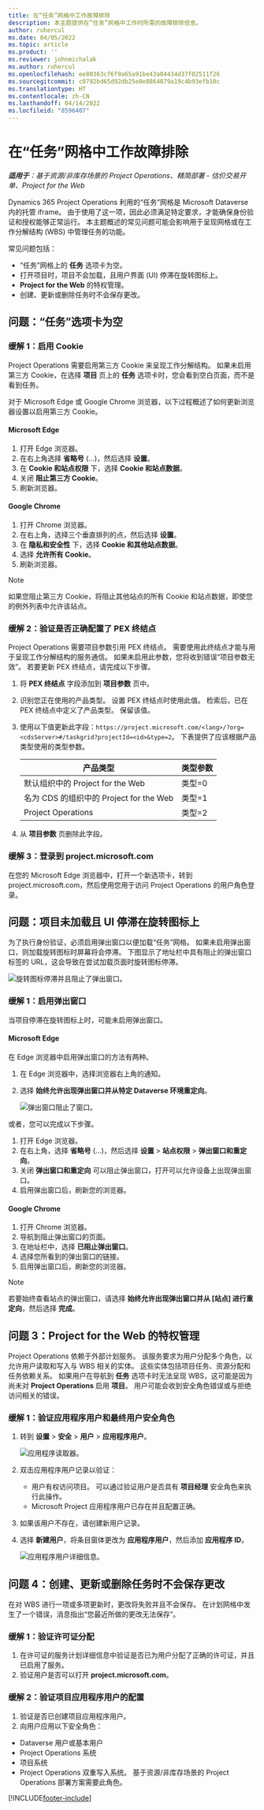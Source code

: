 ```yaml
---
title: 在“任务”网格中工作故障排除
description: 本主题提供在“任务”网格中工作时所需的故障排除信息。
author: ruhercul
ms.date: 04/05/2022
ms.topic: article
ms.product: ''
ms.reviewer: johnmichalak
ms.author: ruhercul
ms.openlocfilehash: ee80363cf6f9a65a91be43a84434d37f02511f26
ms.sourcegitcommit: c0792bd65d92db25e0e8864879a19c4b93efb10c
ms.translationtype: HT
ms.contentlocale: zh-CN
ms.lasthandoff: 04/14/2022
ms.locfileid: "8596407"
---
```

# <a name="troubleshoot-working-in-the-task-grid"></a>在“任务”网格中工作故障排除 


_**适用于**：基于资源/非库存场景的 Project Operations、精简部署 - 估价交易开单、Project for the Web_

Dynamics 365 Project Operations 利用的“任务”网格是 Microsoft Dataverse 内的托管 iframe。 由于使用了这一项，因此必须满足特定要求，才能确保身份验证和授权能够正常运行。 本主题概述的常见问题可能会影响用于呈现网格或在工作分解结构 (WBS) 中管理任务的功能。

常见问题包括：

- “任务”网格上的 **任务** 选项卡为空。
- 打开项目时，项目不会加载，且用户界面 (UI) 停滞在旋转图标上。
- **Project for the Web** 的特权管理。
- 创建、更新或删除任务时不会保存更改。

## <a name="issue-the-task-tab-is-empty"></a>问题：“任务”选项卡为空

### <a name="mitigation-1-enable-cookies"></a>缓解 1：启用 Cookie

Project Operations 需要启用第三方 Cookie 来呈现工作分解结构。 如果未启用第三方 Cookie，在选择 **项目** 页上的 **任务** 选项卡时，您会看到空白页面，而不是看到任务。

对于 Microsoft Edge 或 Google Chrome 浏览器，以下过程概述了如何更新浏览器设置以启用第三方 Cookie。

#### <a name="microsoft-edge"></a>Microsoft Edge

1. 打开 Edge 浏览器。
2. 在右上角选择 **省略号** (...)，然后选择 **设置**。
3. 在 **Cookie 和站点权限** 下，选择 **Cookie 和站点数据**。
4. 关闭 **阻止第三方 Cookie**。
5. 刷新浏览器。 

#### <a name="google-chrome"></a>Google Chrome

1. 打开 Chrome 浏览器。
2. 在右上角，选择三个垂直排列的点，然后选择 **设置**。
3. 在 **隐私和安全性** 下，选择 **Cookie 和其他站点数据**。
4. 选择 **允许所有 Cookie**。
5. 刷新浏览器。 

> [!NOTE]
> 如果您阻止第三方 Cookie，将阻止其他站点的所有 Cookie 和站点数据，即使您的例外列表中允许该站点。

### <a name="mitigation-2-validate-the-pex-endpoint-has-been-correctly-configured"></a>缓解 2：验证是否正确配置了 PEX 终结点

Project Operations 需要项目参数引用 PEX 终结点。 需要使用此终结点才能与用于呈现工作分解结构的服务通信。 如果未启用此参数，您将收到错误“项目参数无效”。 若要更新 PEX 终结点，请完成以下步骤。

1. 将 **PEX 终结点** 字段添加到 **项目参数** 页中。
2. 识别您正在使用的产品类型。 设置 PEX 终结点时使用此值。 检索后，已在 PEX 终结点中定义了产品类型。 保留该值。
3. 使用以下值更新此字段：`https://project.microsoft.com/<lang>/?org=<cdsServer>#/taskgrid?projectId=<id>&type=2`。 下表提供了应该根据产品类型使用的类型参数。

      | **产品类型**                     | **类型参数** |
      |--------------------------------------|--------------------|
      | 默认组织中的 Project for the Web   | 类型=0             |
      | 名为 CDS 的组织中的 Project for the Web | 类型=1             |
      | Project Operations                   | 类型=2             |

4. 从 **项目参数** 页删除此字段。

### <a name="mitigation-3-sign-in-to-projectmicrosoftcom"></a>缓解 3：登录到 project.microsoft.com
在您的 Microsoft Edge 浏览器中，打开一个新选项卡，转到 project.microsoft.com，然后使用您用于访问 Project Operations 的用户角色登录。

## <a name="issue-the-project-doesnt-load-and-the-ui-is-stuck-on-the-spinner"></a>问题：项目未加载且 UI 停滞在旋转图标上

为了执行身份验证，必须启用弹出窗口以便加载“任务”网格。 如果未启用弹出窗口，则加载旋转图标时屏幕将会停滞。 下图显示了地址栏中具有阻止的弹出窗口标签的 URL，这会导致在尝试加载页面时旋转图标停滞。 

   ![旋转图标停滞并且阻止了弹出窗口。](media/popupsblocked.png)

### <a name="mitigation-1-enable-pop-ups"></a>缓解 1：启用弹出窗口

当项目停滞在旋转图标上时，可能未启用弹出窗口。

#### <a name="microsoft-edge"></a>Microsoft Edge

在 Edge 浏览器中启用弹出窗口的方法有两种。

1. 在 Edge 浏览器中，选择浏览器右上角的通知。
2. 选择 **始终允许出现弹出窗口并从特定 Dataverse 环境重定向**。
 
     ![弹出窗口阻止了窗口。](media/enablepopups.png)

或者，您可以完成以下步骤。

1. 打开 Edge 浏览器。
2. 在右上角，选择 **省略号** (...)，然后选择 **设置** > **站点权限** > **弹出窗口和重定向**。
3. 关闭 **弹出窗口和重定向** 可以阻止弹出窗口，打开可以允许设备上出现弹出窗口。
4. 启用弹出窗口后，刷新您的浏览器。 

#### <a name="google-chrome"></a>Google Chrome
1. 打开 Chrome 浏览器。
2. 导航到阻止弹出窗口的页面。
3. 在地址栏中，选择 **已阻止弹出窗口**。
4. 选择您所看到的弹出窗口的链接。
5. 启用弹出窗口后，刷新您的浏览器。 

> [!NOTE]
> 若要始终查看站点的弹出窗口，请选择 **始终允许出现弹出窗口并从 [站点] 进行重定向**，然后选择 **完成**。

## <a name="issue-3-administration-of-privileges-for-project-for-the-web"></a>问题 3：Project for the Web 的特权管理

Project Operations 依赖于外部计划服务。 该服务要求为用户分配多个角色，以允许用户读取和写入与 WBS 相关的实体。 这些实体包括项目任务、资源分配和任务依赖关系。 如果用户在导航到 **任务** 选项卡时无法呈现 WBS，这可能是因为尚未对 **Project Operations** 启用 **项目**。 用户可能会收到安全角色错误或与拒绝访问相关的错误。

### <a name="mitigation-1-validate-the-application-user-and-end-user-security-roles"></a>缓解 1：验证应用程序用户和最终用户安全角色

1. 转到 **设置** > **安全** > **用户** > **应用程序用户**。  

   ![应用程序读取器。](media/applicationuser.jpg)
   
2. 双击应用程序用户记录以验证：

     - 用户有权访问项目。 可以通过验证用户是否具有 **项目经理** 安全角色来执行此操作。
     - Microsoft Project 应用程序用户已存在并且配置正确。
 
3. 如果该用户不存在，请创建新用户记录。 
4. 选择 **新建用户**，将条目窗体更改为 **应用程序用户**，然后添加 **应用程序 ID**。

   ![应用程序用户详细信息。](media/applicationuserdetails.jpg)


## <a name="issue-4-changes-arent-saved-when-you-create-update-or-delete-a-task"></a>问题 4：创建、更新或删除任务时不会保存更改

在对 WBS 进行一项或多项更新时，更改将失败并且不会保存。 在计划网格中发生了一个错误，消息指出“您最近所做的更改无法保存”。

### <a name="mitigation-1-validate-the-license-assignment"></a>缓解 1：验证许可证分配

1. 在许可证的服务计划详细信息中验证是否已为用户分配了正确的许可证，并且已启用了服务。  
2. 验证用户是否可以打开 **project.microsoft.com**。
    
### <a name="mitigation-2-validation-configuration-of-the-project-application-user"></a>缓解 2：验证项目应用程序用户的配置
1. 验证是否已创建项目应用程序用户。
2. 向用户应用以下安全角色：
  
  - Dataverse 用户或基本用户
  - Project Operations 系统
  - 项目系统
  - Project Operations 双重写入系统。 基于资源/非库存场景的 Project Operations 部署方案需要此角色。


[!INCLUDE[footer-include](../includes/footer-banner.md)]
